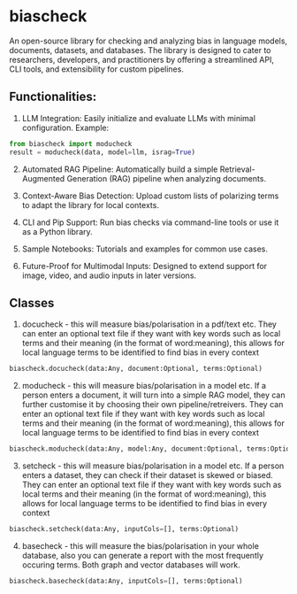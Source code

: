 # biascheck

An open-source library for checking and analyzing bias in language models, documents, datasets, and databases. The library is designed to cater to researchers, developers, and practitioners by offering a streamlined API, CLI tools, and extensibility for custom pipelines.

## Functionalities:
1) LLM Integration: Easily initialize and evaluate LLMs with minimal configuration.
Example:
```python
from biascheck import moducheck
result = moducheck(data, model=llm, israg=True)
```
2) Automated RAG Pipeline:
Automatically build a simple Retrieval-Augmented Generation (RAG) pipeline when analyzing documents.

3) Context-Aware Bias Detection:
Upload custom lists of polarizing terms to adapt the library for local contexts.

3) CLI and Pip Support:
Run bias checks via command-line tools or use it as a Python library.

5) Sample Notebooks:
Tutorials and examples for common use cases.

7) Future-Proof for Multimodal Inputs:
Designed to extend support for image, video, and audio inputs in later versions.

## Classes
1) docucheck - this will measure bias/polarisation in a pdf/text etc. They can enter an optional text file if they want with key words such as local terms and their meaning (in the format of word:meaning), this allows for local language terms to be identified to find bias in every context
```python
biascheck.docucheck(data:Any, document:Optional, terms:Optional)
```

2) moducheck - this will measure bias/polarisation in a model etc. If a person enters a document, it will turn into a simple RAG model, they can further customise it by choosing their own pipeline/retreivers. They can enter an optional text file if they want with key words such as local terms and their meaning (in the format of word:meaning), this allows for local language terms to be identified to find bias in every context
```python
biascheck.moducheck(data:Any, model:Any, document:Optional, terms:Optional, retreiver:Optional, israg=False)
```

3) setcheck - this will measure bias/polarisation in a model etc. If a person enters a dataset, they can check if their dataset is skewed or biased. They can enter an optional text file if they want with key words such as local terms and their meaning (in the format of word:meaning), this allows for local language terms to be identified to find bias in every context
```python
biascheck.setcheck(data:Any, inputCols=[], terms:Optional)
```

4) basecheck - this will measure the bias/polarisation in your whole database, also you can generate a report with the most frequently occuring terms. Both graph and vector databases will work.
```python
biascheck.basecheck(data:Any, inputCols=[], terms:Optional)
```
